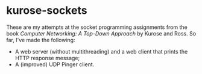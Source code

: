 # kurose-sockets

These are my attempts at the socket programming assignments from the book <i>Computer Networking: A Top-Down Approach</i> by Kurose and Ross. So far, I've made the following:
- A web server (without multithreading) and a web client that prints the HTTP response message;
- A (improved) UDP Pinger client.

